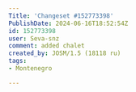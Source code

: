 ```yaml
---
Title: 'Changeset #152773398'
PublishDate: 2024-06-16T18:52:54Z
id: 152773398
user: Seva-snz
comment: added chalet
created_by: JOSM/1.5 (18118 ru)
tags:
- Montenegro

---
```

